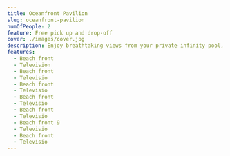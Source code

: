 ```yaml
---
title: Oceanfront Pavilion
slug: oceanfront-pavilion
numOfPeople: 2
feature: Free pick up and drop-off
cover: ./images/cover.jpg
description: Enjoy breathtaking views from your private infinity pool, soak in the sunshine while you sit amongst the natural tropical jungle of Phu Quoc Island. Enjoy the modern amenities of this 162 sqm rustic, chic bungalow with all handmade wood furnished crafted by local craftsmen. High on the hillside, in the heart of the jungle with an amazing view of the ocean.
features:
  - Beach front
  - Television
  - Beach front
  - Televisio
  - Beach front
  - Televisio
  - Beach front
  - Televisio
  - Beach front
  - Televisio
  - Beach front 9
  - Televisio
  - Beach front
  - Televisio
---
```

